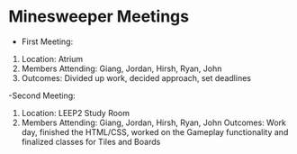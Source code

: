 # Minesweeper Meetings
 - First Meeting:
1. Location: Atrium
2. Members Attending: Giang, Jordan, Hirsh, Ryan, John
3. Outcomes: Divided up work, decided approach, set deadlines

-Second Meeting:
1. Location: LEEP2 Study Room
2. Members Attending: Giang, Jordan, Hirsh, Ryan, John
Outcomes: Work day, finished the HTML/CSS, worked on the Gameplay functionality and finalized classes for Tiles and Boards
